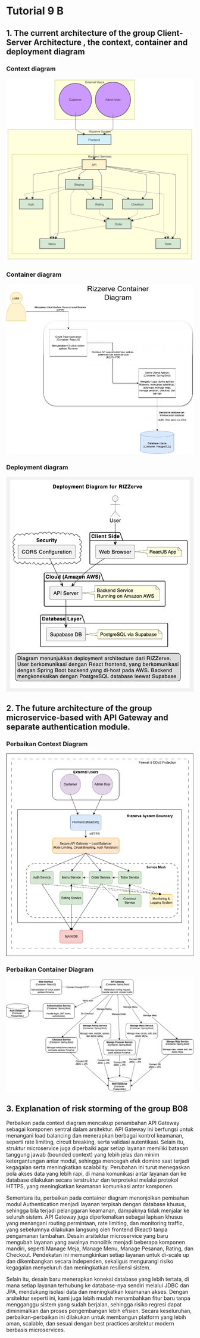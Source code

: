 # Tutorial 9 B

## 1. The current architecture of the group Client-Server Architecture , the context, container and deployment diagram

### Context diagram
![Alt text](image.png)

### Container diagram
![Alt text](image-1.png)

### Deployment diagram
![Alt text](image-2.png)

## 2. The future architecture of the group microservice-based with API Gateway and separate authentication module.

### Perbaikan Context Diagram
![Alt text](image-3.png)

### Perbaikan Container Diagram
![Alt text](image-4.png)

## 3. Explanation of risk storming of the group B08

Perbaikan pada context diagram mencakup penambahan API Gateway sebagai komponen sentral dalam arsitektur. API Gateway ini berfungsi untuk menangani load balancing dan menerapkan berbagai kontrol keamanan, seperti rate limiting, circuit breaking, serta validasi autentikasi. Selain itu, struktur microservice juga diperbaiki agar setiap layanan memiliki batasan tanggung jawab (bounded context) yang lebih jelas dan minim ketergantungan antar modul, sehingga mencegah efek domino saat terjadi kegagalan serta meningkatkan scalability. Perubahan ini turut menegaskan pola akses data yang lebih rapi, di mana komunikasi antar layanan dan ke database dilakukan secara terstruktur dan terproteksi melalui protokol HTTPS, yang meningkatkan keamanan komunikasi antar komponen.

Sementara itu, perbaikan pada container diagram menonjolkan pemisahan modul Authentication menjadi layanan terpisah dengan database khusus, sehingga bila terjadi pelanggaran keamanan, dampaknya tidak menjalar ke seluruh sistem. API Gateway juga diperkenalkan sebagai lapisan khusus yang menangani routing permintaan, rate limiting, dan monitoring traffic, yang sebelumnya dilakukan langsung oleh frontend (React) tanpa pengamanan tambahan. Desain arsitektur microservice yang baru mengubah layanan yang awalnya monolitik menjadi beberapa komponen mandiri, seperti Manage Meja, Manage Menu, Manage Pesanan, Rating, dan Checkout. Pendekatan ini memungkinkan setiap layanan untuk di-scale up dan dikembangkan secara independen, sekaligus mengurangi risiko kegagalan menyeluruh dan meningkatkan resiliensi sistem.

Selain itu, desain baru menerapkan koneksi database yang lebih tertata, di mana setiap layanan terhubung ke database-nya sendiri melalui JDBC dan JPA, mendukung isolasi data dan meningkatkan keamanan akses. Dengan arsitektur seperti ini, kami juga lebih mudah menambahkan fitur baru tanpa mengganggu sistem yang sudah berjalan, sehingga risiko regresi dapat diminimalkan dan proses pengembangan lebih efisien. Secara keseluruhan, perbaikan-perbaikan ini dilakukan untuk membangun platform yang lebih aman, scalable, dan sesuai dengan best practices arsitektur modern berbasis microservices.